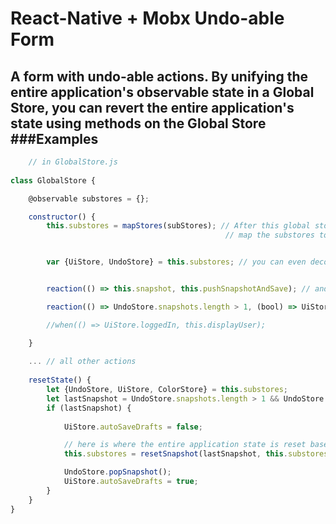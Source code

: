 # React-Native + Mobx Undo-able Form 

A form with undo-able actions. By unifying the entire application's observable state in a Global Store, you can revert the entire application's state using methods on the Global Store
###Examples
---

```javascript
    // in GlobalStore.js
    
class GlobalStore {

    @observable substores = {};

    constructor() {
        this.substores = mapStores(subStores); // After this global store class is instatiated via the constructor function,
                                                // map the substores to this object


        var {UiStore, UndoStore} = this.substores; // you can even deconstruct the state immidiately after instantiation,


        reaction(() => this.snapshot, this.pushSnapshotAndSave); // and bind reactions to the global actions below

        reaction(() => UndoStore.snapshots.length > 1, (bool) => UiStore.displayUndo = bool); // or bind reactions to and from the substores

        //when(() => UiStore.loggedIn, this.displayUser);

    }
    
    ... // all other actions
    
    resetState() {
        let {UndoStore, UiStore, ColorStore} = this.substores;
        let lastSnapshot = UndoStore.snapshots.length > 1 && UndoStore.snapshots[1];
        if (lastSnapshot) {
            
            UiStore.autoSaveDrafts = false;

            // here is where the entire application state is reset based on the last snapshot, see Snapshot.js
            this.substores = resetSnapshot(lastSnapshot, this.substores);

            UndoStore.popSnapshot();
            UiStore.autoSaveDrafts = true;
        }
    }
}
  
```



